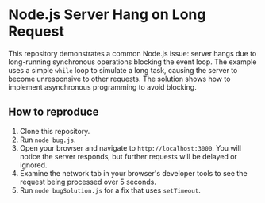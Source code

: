 # Node.js Server Hang on Long Request

This repository demonstrates a common Node.js issue: server hangs due to long-running synchronous operations blocking the event loop.  The example uses a simple `while` loop to simulate a long task, causing the server to become unresponsive to other requests.  The solution shows how to implement asynchronous programming to avoid blocking.

## How to reproduce

1. Clone this repository.
2. Run `node bug.js`.
3. Open your browser and navigate to `http://localhost:3000`. You will notice the server responds, but further requests will be delayed or ignored.
4. Examine the network tab in your browser's developer tools to see the request being processed over 5 seconds. 
5. Run `node bugSolution.js` for a fix that uses `setTimeout`.